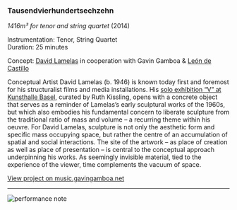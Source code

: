 ### Tausendvierhundertsechzehn
*1416m³ for tenor and string quartet* (2014)

Instrumentation: Tenor, String Quartet<br>
Duration: 25 minutes

Concept: [David Lamelas](http://www.pacificstandardtime.org/en/events/event/view/tausendvierhundertsechzehn-for-tenor-string-quartet) in cooperation with Gavin Gamboa & [León de Castillo](http://leondecastillo.com/)<br>

Conceptual Artist David Lamelas (b. 1946) is known today first and foremost for his structuralist films and media installations. His [solo exhibition “V” at Kunsthalle Basel](http://www.kunsthallebasel.ch/exhibition/david-lamelas/), curated by Ruth Kissling, opens with a concrete object that serves as a reminder of Lamelas’s early sculptural works of the 1960s, but which also embodies his fundamental concern to liberate sculpture from the traditional ratio of mass and volume – a recurring theme within his oeuvre. For David Lamelas, sculpture is not only the aesthetic form and specific mass occupying space, but rather the centre of an accumulation of spatial and social interactions. The site of the artwork – as place of creation as well as place of presentation – is central to the conceptual approach underpinning his works. As seemingly invisible material, tied to the experience of the viewer, time complements the vacuum of space.

[View project on music.gavingamboa.net](http://music.gavingamboa.net/tausendvierhundertsechzehn/)

- - -

![performance note](http://gavingamboa.net/tausendvierhundertsechzehn/performanceNote.png)
